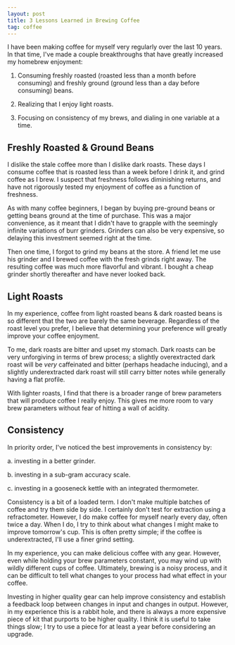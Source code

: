 ```yaml
---
layout: post
title: 3 Lessons Learned in Brewing Coffee
tag: coffee
---
```


I have been making coffee for myself very regularly over the last 10 years. In that time, I've made a couple breakthroughs that have greatly increased my homebrew enjoyment:

1. Consuming freshly roasted (roasted less than a month before consuming) and freshly ground (ground less than a day before consuming) beans.

2. Realizing that I enjoy light roasts.

3. Focusing on consistency of my brews, and dialing in one variable at a time.

## Freshly Roasted & Ground Beans

I dislike the stale coffee more than I dislike dark roasts. These days I consume coffee that is roasted less than a week before I drink it, and grind coffee as I brew. I suspect that freshness follows diminishing returns, and have not rigorously tested my enjoyment of coffee as a function of freshness.

As with many coffee beginners, I began by buying pre-ground beans or getting beans ground at the time of purchase. This was a major convenience, as it meant that I didn't have to grapple with the seemingly infinite variations of burr grinders. Grinders can also be very expensive, so delaying this investment seemed right at the time.

Then one time, I forgot to grind my beans at the store. A friend let me use his grinder and I brewed coffee with the fresh grinds right away. The resulting coffee was much more flavorful and vibrant. I bought a cheap grinder shortly thereafter and have never looked back.

## Light Roasts

In my experience, coffee from light roasted beans & dark roasted beans is so different that the two are barely the same beverage. Regardless of the roast level you prefer, I believe that determining your preference will greatly improve your coffee enjoyment.

To me, dark roasts are bitter and upset my stomach. Dark roasts can be very unforgiving in terms of brew process; a slightly overextracted dark roast will be _very_ caffeinated and bitter (perhaps headache inducing), and a slightly underextracted dark roast will still carry bitter notes while generally having a flat profile.

With lighter roasts, I find that there is a broader range of brew parameters that will produce coffee I really enjoy. This gives me more room to vary brew parameters without fear of hitting a wall of acidity.

## Consistency

In priority order, I've noticed the best improvements in consistency by:

a. investing in a better grinder.

b. investing in a sub-gram accuracy scale.

c. investing in a gooseneck kettle with an integrated thermometer.

Consistency is a bit of a loaded term. I don't make multiple batches of coffee and try them side by side. I certainly don't test for extraction using a refractometer. However, I do make coffee for myself nearly every day, often twice a day. When I do, I try to think about what changes I might make to improve tomorrow's cup. This is often pretty simple; if the coffee is underextracted, I'll use a finer grind setting.

In my experience, you can make delicious coffee with any gear. However, even while holding your brew parameters constant, you may wind up with wildly different cups of coffee. Ultimately, brewing is a noisy process, and it can be difficult to tell what changes to your process had what effect in your coffee.

Investing in higher quality gear can help improve consistency and establish a feedback loop between changes in input and changes in output. However, in my experience this is a rabbit hole, and there is always a more expensive piece of kit that purports to be higher quality. I think it is useful to take things slow; I try to use a piece for at least a year before considering an upgrade.